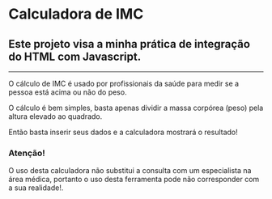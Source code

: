 # Calculadora de IMC
## Este projeto visa a minha prática de integração do HTML com Javascript.
------------------------------------------------------------------------------------------------

O cálculo de IMC é usado por profissionais da saúde para medir se a pessoa está acima ou não do peso.

O cálculo é bem simples, basta apenas dividir a massa corpórea (peso) pela altura elevado ao quadrado.

Então basta inserir seus dados e a calculadora mostrará o resultado!

### __Atenção!__

O uso desta calculadora não substitui a consulta com um especialista na área médica, portanto o uso desta ferramenta pode não corresponder com a sua realidade!.